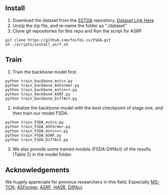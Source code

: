 
## Install
1. Download the dataset from the [SSTDA](https://github.com/cmhungsteve/SSTDA) repository, [Dataset Link Here](https://www.dropbox.com/s/kc1oyz79rr2znmh/Datasets.zip?dl=0)
2. Unzip the zip file, and re-name the folder as "./dataset"
3. Clone git repositories for this repo and Run the script for ASRF
```
git clone https://github.com/feifei-cv/FSDA.git
sh ./scripts/install_asrf.sh
```

## Train 
1. Train the backbone model first.
```
python train_backbone_mstcn.py 
python train_backbone_ASFormer.py 
python train_backbone_mstcn++.py 
python train_backbone_ASRF.py
python train_backbone_DiffAct.py 
```

2. Initialize the backbone model with the best checkpoint of stage one, and then train our model FSDA.
```
python train_FSDA_mstcn.py
python train_FSDA_ASFormer.py
python train_FSDA_mstcn++.py
python train_FSDA_ASRF.py
python train_FSDA_DiffAct.py 
```
3. We also provide some trained models (FSDA-DiffAct) of the results (Table 2) in the model folder.    

## Acknowledgements
We hugely appreciate for previous researchers in this field. Especially [MS-TCN](https://github.com/yabufarha/ms-tcn), [ASFormer](https://github.com/ChinaYi/ASFormer), [ASRF](https://github.com/yiskw713/asrf),
[HASR](https://github.com/cotton-ahn/HASR_iccv2021), [DiffAct](https://github.com/Finspire13/DiffAct).
